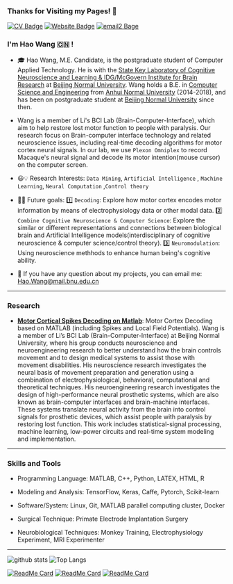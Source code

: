 ### Thanks for Visiting my Pages! 👋
[![CV Badge](https://img.shields.io/badge/Curriculum%20Vitae-Click%20here-blue)](https://github.com/HannibalWangLecter/HannibalWangLecter.github.io/blob/master/HaoWang_BeijingNormalUniversity_Master_ComputerScience_2021_CV.pdf)
[![Website Badge](https://img.shields.io/badge/Website-hannibalwanglecter.github.io%2Fabout%2F-brightgreen)](https://hannibalwanglecter.github.io/about/)
[![email2 Bage](https://img.shields.io/badge/Email-Hao.Wang%40mail.bnu.edu.cn-brightgreen)](Hao.Wang@mail.bnu.edu.cn)

### I'm Hao Wang :cn: !

- :mortar_board:   Hao Wang, M.E. Candidate, is the postgraduate student of Computer Applied Technology. He is with the [State Key Laboratory of Cognitive Neuroscience and Learning & IDG/McGovern Institute for Brain Research](http://brain.bnu.edu.cn/) at [Beijing Normal University](https://www.bnu.edu.cn/). Wang holds a B.E. in [Computer Science and Engineering](https://ci.ahnu.edu.cn/) from [Anhui Normal University](http://www.ahnu.edu.cn/)  (2014-2018),  and has been on postgraduate student at [Beijing Normal University](https://www.bnu.edu.cn/) since then. 
- Wang is a member of Li's BCI Lab (Brain-Computer-Interface), which aim to help restore lost motor function to people with paralysis. Our research focus on Brain-computer interface technology and related neuroscience issues, including real-time decoding algorithms for motor cortex neural signals. In our lab, we use `Plexon Omniplex` to record Macaque's neural signal and decode its motor intention(mouse cursor) on the computer screen.  

- :smiley::bulb: Research Interests: `Data Mining`, `Artificial Intelligence` , `Machine Learning`, `Neural Computation` ,`Control theory`
- :eyes::telescope: Future goals: 
    :one: `Decoding`: Explore how motor cortex encodes motor information by means of electrophysiology data or other modal data. 
    :two: `Combine Cognitive Neuroscience & Computer Science`: Explore the similar or different representations and connections between biological brain and Artificial Intelligence models(interdisciplinary of cognitive neuroscience & computer science/control theory). 
    :three: `Neuromodulation`: Using neuroscience methhods to enhance human being's cognitive ability.
- :e-mail: If you have any question about my projects, you can email me: [Hao.Wang@mail.bnu.edu.cn](Hao.Wang@mail.bnu.edu.cn) 
---
### Research
- **[Motor Cortical Spikes Decoding on Matlab](https://github.com/HannibalWangLecter/iBMI_MotorDecoding_LFPPhase)**: Motor Cortex Decoding based on MATLAB (including Spikes and Local Field Potentials). Wang is a member of Li’s BCI Lab (Brain-Computer-Interface) at Beijing Normal University, where his group conducts neuroscience and neuroengineering research to better understand how the brain controls movement and to design medical systems to assist those with movement disabilities. His neuroscience research investigates the neural basis of movement preparation and generation using a combination of electrophysiological, behavioral, computational and theoretical techniques. His neuroengineering research investigates the design of high-performance neural prosthetic systems, which are also known as brain-computer interfaces and brain-machine interfaces. These systems translate neural activity from the brain into control signals for prosthetic devices, which assist people with paralysis by restoring lost function. This work includes statistical-signal processing, machine learning, low-power circuits and real-time system modeling and implementation.
---
### Skills and Tools
- Programming Language: MATLAB, C++, Python, LATEX, HTML, R

- Modeling and Analysis: TensorFlow, Keras, Caffe, Pytorch, Scikit-learn

- Software/System: Linux, Git, MATLAB parallel computing cluster, Docker

- Surgical Technique: Primate Electrode Implantation Surgery

- Neurobiological Techniques: Monkey Training, Electrophysiology Experiment, MRI Experimenter
<!--d
### Notes - Finding a CS PHD position in the U.S.!
- Are you interesting in hiring a student for research of neuroscience and computer science?
- PyCTRSA will be a simple but helpful Python toolkit for cross-temporal RSA-based decoding for EEG and MEG data.
- This work would be affilliated with [NeuroRA](https:/zitonglu1996.github.io/NeuroRA/), but it is an independent part.
- If you are familiar with PyPlot or any other Python Plotting package and interested in writing documents with me, you can contact me!
- The algorithms in PyCTRSA would be realized by me in several weeks. Hope we can work together and finish this simple project in 1-2 month(s) and maybe we can write an article to submit the journal of open source software (JOSS) at the end!
- If you are interested in this, please email me ([Hao.Wang@mail.bnu.edu.cn](Hao.Wang@mail.bnu.edu.cn))  and we can discuss the prossibilities!
-->
---
![github stats](https://github-readme-stats.vercel.app/api?username=HannibalWangLecter&theme=radical&show_icons=true&hide=issues)
![Top Langs](https://github-readme-stats.vercel.app/api/top-langs/?username=HannibalWangLecter&hide=javascript,html&theme=radical)

[![ReadMe Card](https://github-readme-stats.vercel.app/api/pin/?username=HannibalWangLecter&repo=iBMI_MotorDecoding_LFPPhase&theme=dracula)](https://github.com/HannibalWangLecter/iBMI_MotorDecoding_LFPPhase)
[![ReadMe Card](https://github-readme-stats.vercel.app/api/pin/?username=HannibalWangLecter&repo=Homework.postgraduate&theme=dracula)](https://github.com/HannibalWangLecter/Homework.postgraduate)
[![ReadMe Card](https://github-readme-stats.vercel.app/api/pin/?username=HannibalWangLecter&repo=Caffe-workshop&theme=dracula)](https://github.com/HannibalWangLecter/Caffe-workshop)
